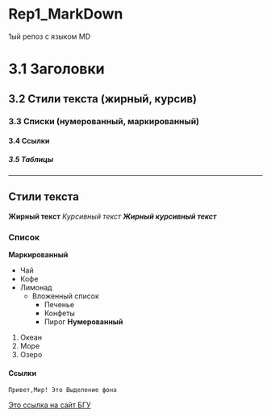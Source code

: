 # Rep1_MarkDown
1ый репоз с языком MD
# 3.1 Заголовки
## 3.2 Стили текста (жирный, курсив)
### 3.3 Списки (нумерованный, маркированный)
#### 3.4 Ссылки
##### 3.5 Таблицы
---
## Стили текста
__Жирный текст__
_Курсивный текст_
___Жирный курсивный текст___

### Список 
__Маркированный__
* Чай
* Кофе
* Лимонад
  * Вложенный список
     * Печенье
     *  Конфеты
     *  Пирог
__Нумерованный__ 
1. Океан
2. Море
3. Озеро
#### Ссылки
    Привет,Мир! Это Выделение фона
[Это ссылка на сайт БГУ](https://www.bsu.ru/wlcm/)
